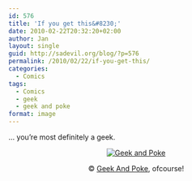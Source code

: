 ```yaml
---
id: 576
title: 'If you get this&#8230;'
date: 2010-02-22T20:32:20+02:00
author: Jan
layout: single
guid: http://sadevil.org/blog/?p=576
permalink: /2010/02/22/if-you-get-this/
categories:
  - Comics
tags:
  - Comics
  - geek
  - geek and poke
format: image
---
```

&#8230; you&#8217;re most definitely a geek.

<center>
  <a href="http://geekandpoke.typepad.com/geekandpoke/2010/02/the-geek-joke-of-the-week.html" target="_blank"><img src="https://i1.wp.com/kcore.org/wp-content/uploads/2010/02/6a00d8341d3df553ef0120a8b86eae970b-me.jpg?w=920&#038;ssl=1" alt="Geek and Poke" data-recalc-dims="1" /></a></p> 
  
  <p>
    &copy; <a href="http://geekandpoke.typepad.com" target="_blank">Geek And Poke</a>, ofcourse!</center>
  </p>